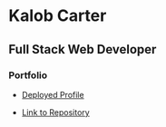 # Kalob Carter
## Full Stack Web Developer
### Portfolio

* [Deployed Profile](https://kalob92.github.io/ "Kalob Carter")

* [Link to Repository](https://github.com/kalob92/kalob92.github.io "GitHub Repo")
